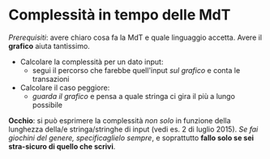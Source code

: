 # Complessità in tempo delle MdT

*Prerequisiti*: avere chiaro cosa fa la MdT e quale linguaggio accetta. Avere il **grafico** aiuta tantissimo.

- Calcolare la complessità per un dato input:
  - segui il percorso che farebbe quell'input *sul grafico* e conta le transazioni
- Calcolare il caso peggiore:
  - *guarda il grafico* e pensa a quale stringa ci gira il più a lungo possibile

**Occhio**: si può esprimere la complessità *non solo* in funzione della lunghezza della/e stringa/stringhe di input (vedi es. 2 di luglio 2015). *Se fai giochini del genere, specificaglielo sempre*, e soprattutto **fallo solo se sei stra-sicuro di quello che scrivi**.